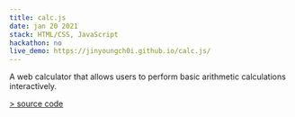 ```yaml
---
title: calc.js
date: jan 20 2021
stack: HTML/CSS, JavaScript
hackathon: no
live_demo: https://jinyoungch0i.github.io/calc.js/
---
```


A web calculator that allows users to perform basic arithmetic calculations interactively. 

[> source code](https://github.com/jinyoungch0i/calc.js)
